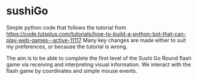 # sushiGo
Simple python code that follows the tutorial from https://code.tutsplus.com/tutorials/how-to-build-a-python-bot-that-can-play-web-games--active-11117
Many key changes are made either to suit my preferences, or because the tutorial is wrong.

The aim is to be able to complete the first level of the Sushi Go Round flash game via receiving and interpreting visual information.
We interact with the flash game by coordinates and simple mouse events.
